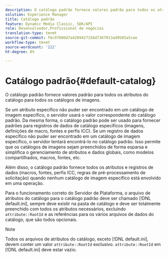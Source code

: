 ```yaml
---
description: O catálogo padrão fornece valores padrão para todos os atributos do catálogo para todos os catálogos de imagens.
solution: Experience Manager
title: Catálogo padrão
feature: Dynamic Media Classic, SDK/API
role: Desenvolvedor,Profissional de negócios
translation-type: tm+mt
source-git-commit: f6c97606d7a4209427316d7367013ad9585a5cae
workflow-type: tm+mt
source-wordcount: '222'
ht-degree: 0%

---
```



# Catálogo padrão{#default-catalog}

O catálogo padrão fornece valores padrão para todos os atributos do catálogo para todos os catálogos de imagens.

Se um atributo específico não puder ser encontrado em um catálogo de imagem específico, o servidor usará o valor correspondente do catálogo padrão. Da mesma forma, o catálogo padrão pode ser usado para fornecer padrões para registros de dados de catálogo específicos (imagens, definições de macro, fontes e perfis ICC). Se um registro de dados específico não puder ser encontrado em um catálogo de imagem específico, o servidor tentará encontrá-lo no catálogo padrão. Isso permite que os catálogos de imagens sejam preenchidos de forma esparsa e simplifica o gerenciamento de atributos e dados globais, como modelos compartilhados, macros, fontes, etc.

Além disso, o catálogo padrão fornece todos os atributos e registros de dados (macros, fontes, perfis ICC, regras de pré-processamento de solicitação) quando nenhum catálogo de imagem específico está envolvido em uma operação.

Para o funcionamento correto do Servidor de Plataforma, o arquivo de atributos do catálogo para o catálogo padrão deve ser chamado [!DNL default.ini], sempre deve existir na pasta de catálogo e deve ser totalmente preenchido com todos os atributos necessários, excluindo `attribute::RootId` e as referências para os vários arquivos de dados do catálogo, que são todos opcionais.

>[!NOTE]
>
>Todos os arquivos de atributos do catálogo, exceto [!DNL default.ini], devem conter um valor `attribute::RootId` exclusivo. `attribute::RootId` em  [!DNL default.ini] deve estar vazio.

